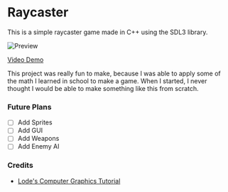 # Raycaster

This is a simple raycaster game made in C++ using the SDL3 library.

![Preview](https://github.com/user-attachments/assets/ce55cb0c-57e7-4f2f-b098-b0f3c2570de2)

[Video Demo](https://imgur.com/gallery/raycaster-AnBy9D4)

This project was really fun to make, because I was able to apply some of the math I learned in school to make a game.
When I started, I never thought I would be able to make something like this from scratch.

### Future Plans

- [ ] Add Sprites
- [ ] Add GUI
- [ ] Add Weapons
- [ ] Add Enemy AI

### Credits

- [Lode's Computer Graphics Tutorial](https://lodev.org/cgtutor/raycasting.html)
